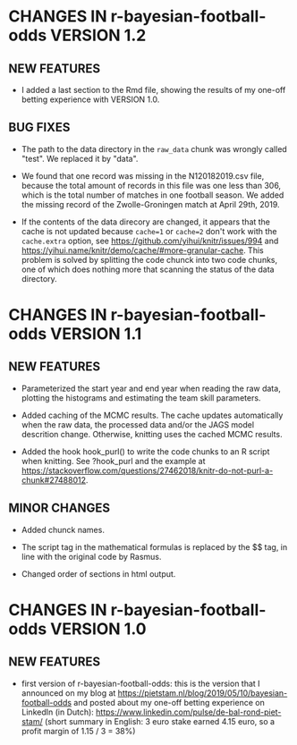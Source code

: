 # CHANGES IN r-bayesian-football-odds VERSION 1.2

## NEW FEATURES

- I added a last section to the Rmd file, showing the results of my one-off betting experience with VERSION 1.0.

## BUG FIXES

- The path to the data directory in the `raw_data` chunk was wrongly called "test". We replaced it by "data".

- We found that one record was missing in the N120182019.csv file, because the total amount of records in this file was one less than 306, which is the total number of matches in one football season. We added the missing record of the Zwolle-Groningen match at April 29th, 2019.

- If the contents of the data direcory are changed, it appears that the cache is not updated because `cache=1` or `cache=2` don't work with the `cache.extra` option, see https://github.com/yihui/knitr/issues/994 and https://yihui.name/knitr/demo/cache/#more-granular-cache. This problem is solved by splitting the code chunck into two code chunks, one of which does nothing more that scanning the status of the data directory.

# CHANGES IN r-bayesian-football-odds VERSION 1.1

## NEW FEATURES

- Parameterized the start year and end year when reading the raw data, plotting the histograms and estimating the team skill parameters.

- Added caching of the MCMC results. The cache updates automatically when the raw data, the processed data and/or the JAGS model descrition change. Otherwise, knitting uses the cached MCMC results.

- Added the hook hook_purl() to write the code chunks to an R script when knitting. See ?hook_purl and the example at https://stackoverflow.com/questions/27462018/knitr-do-not-purl-a-chunk#27488012.

## MINOR CHANGES

- Added chunck names.

- The script tag in the mathematical formulas is replaced by the $$ tag, in line with the original code by Rasmus.

- Changed order of sections in html output.

# CHANGES IN r-bayesian-football-odds VERSION 1.0

## NEW FEATURES

- first version of r-bayesian-football-odds: this is the version that I announced on my blog at https://pietstam.nl/blog/2019/05/10/bayesian-football-odds and posted about my one-off betting experience on LinkedIn (in Dutch): https://www.linkedin.com/pulse/de-bal-rond-piet-stam/  (short summary in English: 3 euro stake earned 4.15 euro, so a profit margin of 1.15 / 3 = 38%)
